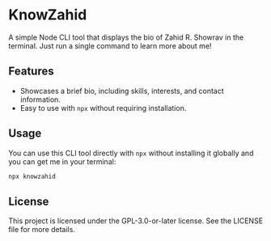 # KnowZahid

A simple Node CLI tool that displays the bio of Zahid R. Showrav in the terminal. Just run a single command to learn more about me!

## Features

-   Showcases a brief bio, including skills, interests, and contact information.
-   Easy to use with `npx` without requiring installation.

## Usage

You can use this CLI tool directly with `npx` without installing it globally and you can get me in your terminal:

```bash
npx knowzahid
```

## License

This project is licensed under the GPL-3.0-or-later license. See the LICENSE file for more details.
